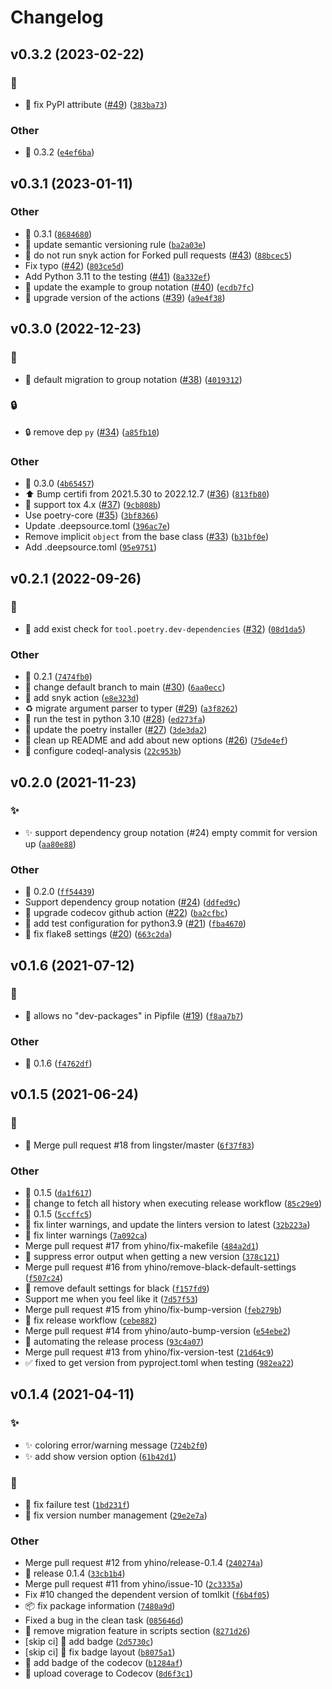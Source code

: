 # Changelog

<!--next-version-placeholder-->

## v0.3.2 (2023-02-22)
### :bug:
* :bug: fix PyPI attribute ([#49](https://github.com/yhino/pipenv-poetry-migrate/issues/49)) ([`383ba73`](https://github.com/yhino/pipenv-poetry-migrate/commit/383ba73e77ab7201f97dfc3ed0ddaeae215444cc))

### Other
* :bookmark: 0.3.2 ([`e4ef6ba`](https://github.com/yhino/pipenv-poetry-migrate/commit/e4ef6ba24fbf0d99082b1ec03f4009cf681fc140))

## v0.3.1 (2023-01-11)
### Other
* :bookmark: 0.3.1  ([`8684680`](https://github.com/yhino/pipenv-poetry-migrate/commit/86846807906c569dc32e2d0ca550c234e68aac2b))
* :wrench: update semantic versioning rule  ([`ba2a03e`](https://github.com/yhino/pipenv-poetry-migrate/commit/ba2a03e4c363b16637bd123d37857621d3379ef6))
* :construction_worker: do not run snyk action for Forked pull requests ([#43](https://github.com/yhino/pipenv-poetry-migrate/issues/43)) ([`88bcec5`](https://github.com/yhino/pipenv-poetry-migrate/commit/88bcec53a22edfc82eda00453950698a3fa29592))
* Fix typo ([#42](https://github.com/yhino/pipenv-poetry-migrate/issues/42)) ([`803ce5d`](https://github.com/yhino/pipenv-poetry-migrate/commit/803ce5d68f0f8812f01797e55c2e9d4e3a067fdf))
* Add Python 3.11 to the testing ([#41](https://github.com/yhino/pipenv-poetry-migrate/issues/41)) ([`8a332ef`](https://github.com/yhino/pipenv-poetry-migrate/commit/8a332efa6bc557e90df6cb76fd34317c1d5864a2))
* :pencil: update the example to group notation ([#40](https://github.com/yhino/pipenv-poetry-migrate/issues/40)) ([`ecdb7fc`](https://github.com/yhino/pipenv-poetry-migrate/commit/ecdb7fc432ac64b345d0c7459b192aa9f2416628))
* :construction_worker: upgrade version of the actions ([#39](https://github.com/yhino/pipenv-poetry-migrate/issues/39)) ([`a9e4f38`](https://github.com/yhino/pipenv-poetry-migrate/commit/a9e4f382e65fc145327e67da1587c124d5496940))

## v0.3.0 (2022-12-23)
### :children_crossing:
* :children_crossing: default migration to group notation ([#38](https://github.com/yhino/pipenv-poetry-migrate/issues/38)) ([`4019312`](https://github.com/yhino/pipenv-poetry-migrate/commit/40193126843b9da3bc965990d123c2c7f615521e))

### :lock:
* :lock: remove dep `py` ([#34](https://github.com/yhino/pipenv-poetry-migrate/issues/34)) ([`a85fb10`](https://github.com/yhino/pipenv-poetry-migrate/commit/a85fb102543ab10b578f1ea5394ec8b4e380c02b))

### Other
* :bookmark: 0.3.0  ([`4b65457`](https://github.com/yhino/pipenv-poetry-migrate/commit/4b65457cb76033f0e168106e56e1bd44714bb964))
* :arrow_up: Bump certifi from 2021.5.30 to 2022.12.7 ([#36](https://github.com/yhino/pipenv-poetry-migrate/issues/36)) ([`813fb80`](https://github.com/yhino/pipenv-poetry-migrate/commit/813fb802ce7f9b3f0bb0d09996b531b9bdbb3e2a))
* :green_heart: support tox 4.x ([#37](https://github.com/yhino/pipenv-poetry-migrate/issues/37)) ([`9cb808b`](https://github.com/yhino/pipenv-poetry-migrate/commit/9cb808b0be3778b22021022b63c1b39b39c4634f))
* Use poetry-core ([#35](https://github.com/yhino/pipenv-poetry-migrate/issues/35)) ([`3bf8366`](https://github.com/yhino/pipenv-poetry-migrate/commit/3bf8366f01ef7c9c34e5e3efb467742c998e0599))
* Update .deepsource.toml ([`396ac7e`](https://github.com/yhino/pipenv-poetry-migrate/commit/396ac7e9add80e3f897deace636dce7240459532))
* Remove implicit `object` from the base class ([#33](https://github.com/yhino/pipenv-poetry-migrate/issues/33)) ([`b31bf0e`](https://github.com/yhino/pipenv-poetry-migrate/commit/b31bf0ef2fbcbb7f3e9e2873f0d06f9f28fd0476))
* Add .deepsource.toml ([`95e9751`](https://github.com/yhino/pipenv-poetry-migrate/commit/95e9751971566056ef070fad54d53875178b4f16))

## v0.2.1 (2022-09-26)
### :bug:
* :bug:  add exist check for `tool.poetry.dev-dependencies` ([#32](https://github.com/yhino/pipenv-poetry-migrate/issues/32)) ([`08d1da5`](https://github.com/yhino/pipenv-poetry-migrate/commit/08d1da5b12145187a5dd79aa81d4b407dbbba14a))

### Other
* :bookmark: 0.2.1  ([`7474fb0`](https://github.com/yhino/pipenv-poetry-migrate/commit/7474fb04ec7ac9c0c6cce8a11986260617308b6c))
* :art:  change default branch to main ([#30](https://github.com/yhino/pipenv-poetry-migrate/issues/30)) ([`6aa0ecc`](https://github.com/yhino/pipenv-poetry-migrate/commit/6aa0eccfb6f36fa91f328c328cf5e06e5dc79d9c))
* :construction_worker:  add snyk action ([`e8e323d`](https://github.com/yhino/pipenv-poetry-migrate/commit/e8e323d1cd732041931205f9a4d74ce133264290))
* ♻️ migrate argument parser to typer ([#29](https://github.com/yhino/pipenv-poetry-migrate/issues/29)) ([`a3f8262`](https://github.com/yhino/pipenv-poetry-migrate/commit/a3f82629b1d1d037767b5cf7888b7be6f9018c64))
* :construction_worker:  run the test in python 3.10 ([#28](https://github.com/yhino/pipenv-poetry-migrate/issues/28)) ([`ed273fa`](https://github.com/yhino/pipenv-poetry-migrate/commit/ed273fa24612f6926f98361efd8dbb7750886828))
* :construction_worker:  update the poetry installer ([#27](https://github.com/yhino/pipenv-poetry-migrate/issues/27)) ([`3de3da2`](https://github.com/yhino/pipenv-poetry-migrate/commit/3de3da219a63dd9d8601ce82374fd53d236d5ab7))
* :pencil:  clean up README and add about new options ([#26](https://github.com/yhino/pipenv-poetry-migrate/issues/26)) ([`75de4ef`](https://github.com/yhino/pipenv-poetry-migrate/commit/75de4ef125ffb236bb40142fcdf4461d21bf331d))
* :construction_worker: configure codeql-analysis ([`22c953b`](https://github.com/yhino/pipenv-poetry-migrate/commit/22c953be6b17714cc52d9a1db6678bbcbaa5a041))

## v0.2.0 (2021-11-23)
### :sparkles:
* :sparkles:  support dependency group notation (#24) empty commit for version up  ([`aa80e88`](https://github.com/yhino/pipenv-poetry-migrate/commit/aa80e8830ad58b900e0538c2be5fc1bbcc3701be))

### Other
* :bookmark: 0.2.0  ([`ff54439`](https://github.com/yhino/pipenv-poetry-migrate/commit/ff544393e48f14cf7c6001abbf09720d51aaa403))
* Support dependency group notation ([#24](https://github.com/yhino/pipenv-poetry-migrate/issues/24)) ([`ddfed9c`](https://github.com/yhino/pipenv-poetry-migrate/commit/ddfed9ca3cd18dad2af58374a587f874256830a2))
* :construction_worker:  upgrade codecov github action ([#22](https://github.com/yhino/pipenv-poetry-migrate/issues/22)) ([`ba2cfbc`](https://github.com/yhino/pipenv-poetry-migrate/commit/ba2cfbc0e5f4d76f82492aad9b4f957efe8e6719))
* :construction_worker: add test configuration for python3.9 ([#21](https://github.com/yhino/pipenv-poetry-migrate/issues/21)) ([`fba4670`](https://github.com/yhino/pipenv-poetry-migrate/commit/fba467078667208ed0084fa867dedab03a3c5619))
* :wrench: fix flake8 settings ([#20](https://github.com/yhino/pipenv-poetry-migrate/issues/20)) ([`663c2da`](https://github.com/yhino/pipenv-poetry-migrate/commit/663c2dab57c36c9c64725dff2d907bb3c0a1fb58))

## v0.1.6 (2021-07-12)
### :bug:
* :bug: allows no "dev-packages" in Pipfile ([#19](https://github.com/yhino/pipenv-poetry-migrate/issues/19)) ([`f8aa7b7`](https://github.com/yhino/pipenv-poetry-migrate/commit/f8aa7b7af2d3330e463b1e903b0ecf38adfeda07))

### Other
* :bookmark: 0.1.6  ([`f4762df`](https://github.com/yhino/pipenv-poetry-migrate/commit/f4762dfe643b2bfad9d6f0e0dc6eea09afc74113))

## v0.1.5 (2021-06-24)
### :bug:
* :bug: Merge pull request #18 from lingster/master ([`6f37f83`](https://github.com/yhino/pipenv-poetry-migrate/commit/6f37f830c6063f8b9125294c93678b1d6978fa9c))

### Other
* :bookmark: 0.1.5  ([`da1f617`](https://github.com/yhino/pipenv-poetry-migrate/commit/da1f617c4b664b9d32c7a10b26a3c5c0d79706d4))
* :construction_worker: change to fetch all history when executing release workflow  ([`85c29e9`](https://github.com/yhino/pipenv-poetry-migrate/commit/85c29e9f88da4aeaddb416f149bad25de613e9eb))
* :bookmark: 0.1.5  ([`5ccffc5`](https://github.com/yhino/pipenv-poetry-migrate/commit/5ccffc5b8a9787abfb49f393115a0d0c7407733c))
* :rotating_light: fix linter warnings, and update the linters version to latest  ([`32b223a`](https://github.com/yhino/pipenv-poetry-migrate/commit/32b223ac121bc38ea2e3be4a64b8d8a6d892c7b2))
* :rotating_light: fix linter warnings  ([`7a092ca`](https://github.com/yhino/pipenv-poetry-migrate/commit/7a092caf61dd8d1407fff5aa66a2641635a06b97))
* Merge pull request #17 from yhino/fix-makefile ([`484a2d1`](https://github.com/yhino/pipenv-poetry-migrate/commit/484a2d14d0f28a97d251c7d46bcdef41ab735a26))
* :wrench: suppress error output when getting a new version  ([`378c121`](https://github.com/yhino/pipenv-poetry-migrate/commit/378c121df27cbbf0a5df269afdfbdb73a8559660))
* Merge pull request #16 from yhino/remove-black-default-settings ([`f507c24`](https://github.com/yhino/pipenv-poetry-migrate/commit/f507c24c76b054e585e7b16e895d76f38d0f5a87))
* :wrench: remove default settings for black  ([`f157fd9`](https://github.com/yhino/pipenv-poetry-migrate/commit/f157fd964b1dce79eda9b710d7dd972f5e324cff))
* Support me when you feel like it ([`7d57f53`](https://github.com/yhino/pipenv-poetry-migrate/commit/7d57f53d033d40c210eae0bcf1224c075f46fddf))
* Merge pull request #15 from yhino/fix-bump-version ([`feb279b`](https://github.com/yhino/pipenv-poetry-migrate/commit/feb279be5433381f44676bb5f6c426cee1139707))
* :construction_worker: fix release workflow  ([`cebe882`](https://github.com/yhino/pipenv-poetry-migrate/commit/cebe882e07792e0da48e8a8e4eba4e7e12f61960))
* Merge pull request #14 from yhino/auto-bump-version ([`e54ebe2`](https://github.com/yhino/pipenv-poetry-migrate/commit/e54ebe2f127b5ac0577f25831d1f8ee30073b7e0))
* :construction_worker: automating the release process  ([`93c4a07`](https://github.com/yhino/pipenv-poetry-migrate/commit/93c4a07139d780f4148ae3f062e00f9898bc660b))
* Merge pull request #13 from yhino/fix-version-test ([`21d64c9`](https://github.com/yhino/pipenv-poetry-migrate/commit/21d64c96f314b97d028afb27672f228bbdae33bf))
* :white_check_mark: fixed to get version from pyproject.toml when testing  ([`982ea22`](https://github.com/yhino/pipenv-poetry-migrate/commit/982ea224f705ee46ac19413e0b930053aa77926b))

## v0.1.4 (2021-04-11)

### :sparkles:
* :sparkles: coloring error/warning message  ([`724b2f0`](https://github.com/yhino/pipenv-poetry-migrate/commit/724b2f04347336b5176fb3325a8086cc39c75491))
* :sparkles: add show version option  ([`61b42d1`](https://github.com/yhino/pipenv-poetry-migrate/commit/61b42d1bbe757389c687b281733d20229000dade))

### :bug:
* :bug: fix failure test  ([`1bd231f`](https://github.com/yhino/pipenv-poetry-migrate/commit/1bd231fae448949ab81a9a16b54b856649375fb2))
* :bug: fix version number management  ([`29e2e7a`](https://github.com/yhino/pipenv-poetry-migrate/commit/29e2e7a4e90bfb5ff8294bf937ccb134f83a431b))

### Other
* Merge pull request #12 from yhino/release-0.1.4 ([`240274a`](https://github.com/yhino/pipenv-poetry-migrate/commit/240274a37072651aa2d2ef03cdc2ab839ea55459))
* :bookmark: release 0.1.4  ([`33cb1b4`](https://github.com/yhino/pipenv-poetry-migrate/commit/33cb1b48e21087a435367d8142aee200bdfeee73))
* Merge pull request #11 from yhino/issue-10 ([`2c3335a`](https://github.com/yhino/pipenv-poetry-migrate/commit/2c3335ac34f960eb6b75f97ad6e7d9501aa808c8))
* Fix #10 changed the dependent version of tomlkit  ([`f6b4f05`](https://github.com/yhino/pipenv-poetry-migrate/commit/f6b4f051c28709903fcd3ffbe0199da4ebe687d8))
* :package: fix package information  ([`7480a9d`](https://github.com/yhino/pipenv-poetry-migrate/commit/7480a9df81c5dadd66fc887a085f7577fc06f559))
* Fixed a bug in the clean task  ([`085646d`](https://github.com/yhino/pipenv-poetry-migrate/commit/085646d246f9bb2a455dc6fbb89380ead26fabaf))
* :triangular_flag_on_post: remove migration feature in scripts section  ([`8271d26`](https://github.com/yhino/pipenv-poetry-migrate/commit/8271d26a680d0728bef098c41cf2d66a06fad1eb))
* [skip ci] :memo: add badge  ([`2d5730c`](https://github.com/yhino/pipenv-poetry-migrate/commit/2d5730cc3f59f77ed3be0cfa3a476f8c2d4cc9bc))
* [skip ci] :memo: fix badge layout  ([`b8075a1`](https://github.com/yhino/pipenv-poetry-migrate/commit/b8075a105b403899814d2eb7cd9ce79698df935b))
* :memo: add badge of the codecov  ([`b1284af`](https://github.com/yhino/pipenv-poetry-migrate/commit/b1284af687c5e51f0e3e40927241bf98f48f7db9))
* :construction_worker: upload coverage to Codecov  ([`8d6f3c1`](https://github.com/yhino/pipenv-poetry-migrate/commit/8d6f3c17950a1b3edc7a55272df10f2142a97c31))

